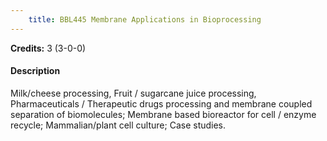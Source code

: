 ```yaml
---
    title: BBL445 Membrane Applications in Bioprocessing
---
```

**Credits:** 3 (3-0-0)



#### Description 
Milk/cheese processing, Fruit / sugarcane juice processing, Pharmaceuticals / Therapeutic drugs processing and membrane coupled separation of biomolecules; Membrane based bioreactor for cell / enzyme recycle; Mammalian/plant cell culture; Case studies.